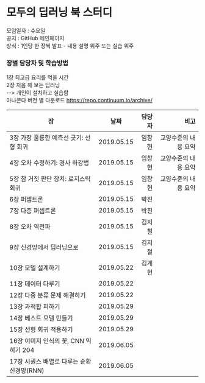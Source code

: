 # 모두의 딥러닝 북 스터디

모임일자 : 수요일  
공지 : GitHub 메인페이지  
방식 : 1인당 한 장씩 발표 - 내용 설명 위주 또는 실습 위주

### 장별 담당자 및 학습방법 
1장 최고급 요리를 먹을 시간  
2장 처음 해 보는 딥러닝  
--> 개인이 설치하고 실습함  
아나콘다 버전 별 다운로드 https://repo.continuum.io/archive/  

장|날짜|담당자 | 비고
---|:---:|---:|---:
3장 가장 훌륭한 예측선 긋기: 선형 회귀 |2019.05.15| 임창현 | 교양수준의 내용 요약  
4장 오차 수정하기: 경사 하강법 | 2019.05.15|  임창현 | 교양수준의 내용 요약   
5장 참 거짓 판단 장치: 로지스틱 회귀  | 2019.05.15|  임창현 | 교양수준의 내용 요약   
6장 퍼셉트론   | 2019.05.15 | 박진 |  
7장 다층 퍼셉트론   | 2019.05.15| 박진 |  
8장 오차 역전파   | 2019.05.15 | 김지철 |  
9장 신경망에서 딥러닝으로   | 2019.05.15 | 김지철 |  
10장 모델 설계하기   | 2019.05.22 | 김계현 |  
11장 데이터 다루기  | 2019.05.22 |    |
12장 다중 분류 문제 해결하기  | 2019.05.22 |   |
13장 과적합 피하기    | 2019.05.29 |   |
14장 베스트 모델 만들기    | 2019.05.29 |   |
15장 선형 회귀 적용하기    | 2019.05.29 |   |
16장 이미지 인식의 꽃, CNN 익히기 204    | 2019.06.05 |   |
17장 시퀀스 배열로 다루는 순환 신경망(RNN) | 2019.06.05 |   |
